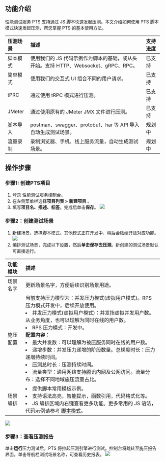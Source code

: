 ## 功能介绍

性能测试服务 PTS 支持通过 JS 脚本快速发起压测。本文介绍如何使用 PTS 脚本模式快速发起压测，帮您掌握 PTS 的基本使用方法。

| 压测场景 | 描述                                                         | 支持进度 |
| :------- | :----------------------------------------------------------- | :------- |
| 脚本模式 | 使用我们的 JS 代码示例作为脚本的基础，或从头开始。支持 HTTP、Websocket、gRPC、RPC。 | 已支持   |
| 简单模式 | 使用我们的交互式 UI 组合不同的用户请求。                    | 已支持   |
| tPRC     | 通过使用 tRPC 模式进行压测。                                 | 已支持   |
| JMeter   | 通过使用原有的 JMeter JMX 文件进行压测。                     | 已支持   |
| 脚本导入 | postman、swagger、protobuf、har 等 API 导入自动生成测试场景。  | 规划中   |
| 流量录制 | 录制浏览器、手机、线上服务流量，自动生成测试场景。            | 规划中   |


## 操作步骤

### 步骤1: 创建PTS项目
1. 登录 [性能测试服务控制台](https://console.cloud.tencent.com/pts)。
2. 在左侧菜单栏选择**项目列表 > 新建项目** 。
3. 填写**项目名、描述、标签**。完成后单击**保存**。
   ![](https://qcloudimg.tencent-cloud.cn/raw/6d488bb861f71702c3743d04c4210178.png)



### 步骤2：创建测试场景

1. 新建场景，选择脚本模式。其他模式正在开发中，稍后会陆续开放对应功能。
![](https://qcloudimg.tencent-cloud.cn/raw/d4c619e1af83767ca978efe3da2390b0.png)
2. 编排测试场景，完成以下设置，然后**单击保存去压测**。新创建的测试场景默认可直接运行。

| 功能模块 | 描述                                                         |
| :------- | :----------------------------------------------------------- |
| 场景名字 | 更新场景名字，方便后续识别场景用途。                         |
| 施压配置 | 当前支持压力模型为：并发压力模式(虚拟用户模式)。RPS 压力模式开发中，后续开放使用。<br><li>并发压力模式(虚拟用户模式)：并发指虚拟并发用户数。从业务角度，也可以理解为同时在线的用户数。<li>RPS 压力模式：开发中。<br>**配置内容：** <li>最大并发数：可以理解为被压服务同时在线的用户数。<li>递增步数：并发压力递增的阶段数量。总梯度时长：压力递增持续时间。<li>压测总时长：压测持续时间。<li>流量类型：通用网络支持腾讯内网及公网访问。流量分布：选择不同地域施压流量占比。 |
| 场景编排 | <li>提供脚本常用模板示例。<li>支持语法高亮，智能提示，函数引用，代码格式化等。<li>JS 编排区域内右键查看更多功能。更多常用的 JS 语法，代码示例请参考 [脚本模式](https://cloud.tencent.com/document/product/1484/74231)。 |

![](https://qcloudimg.tencent-cloud.cn/raw/7af8b1ca7ba509ed8cc037db8aec5353.png)


### 步骤3：查看压测报告
单击**运行**压力测试后，PTS 将拉起压测引擎进行测试。控制台将跳转至施压报告界面。单击导航栏测试场景名称，可查看历史报表。
  ![](https://qcloudimg.tencent-cloud.cn/raw/de2e7cdadf252aa5909c3c17a7660944.png)
